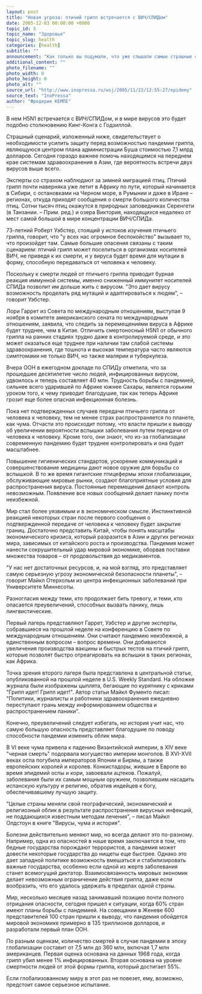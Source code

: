 ```yaml
---
layout: post
title: "Новая угроза: птичий грипп встречается с ВИЧ/СПИДом"
date: 2005-12-03 00:00:00 +0000
topic_id: 5
topic_name: "Здоровье"
topic_slug: health
categories: [health]
subtitle: ""
announcement: "Как только вы подумали, что уже слышали самые страшные сценарии пандемии птичьего гриппа, распространяющегося среди людей, эксперты выступают со сценарием, затмевающим все остальные."
additional_content: ""
photo_filename: ""
photo_width: 0
photo_height: 0
photo_alt: ""
source_url: "http://www.inopressa.ru/wsj/2005/11/22/12:55:27/epidemy"
source_text: "InoPressa"
author: "Фредерик КЕМПЕ"
---
```

В нем H5N1 встречается с ВИЧ/СПИДом, и в мире вирусов это будет подобно столкновению Кинг-Конга с Годзиллой.

Страшный сценарий, изложенный ниже, свидетельствует о необходимости усилить защиту перед возможностью пандемии гриппа, являющуюся центром плана администрации Буша стоимостью 7,1 млрд долларов. Сегодня гораздо важнее помочь находящимся на переднем крае системам здравоохранения в Азии, где вероятность встречи двух вирусов выше всего.

Эксперты со страхом наблюдают за зимней миграцией птиц. Птичий грипп почти наверняка уже летит в Африку по пути, который начинается в Сибири, с остановками на Черном море, в Румынии и даже в Иране – регионах, откуда приходят сообщения о смерти большого количества птиц. Сотни тысяч птиц окажутся в природных заповедниках Серенгети (в Танзании. – Прим. ред.) и озера Виктория, находящихся недалеко от мест самой большой в мире концентрации ВИЧ/СПИДа.

73-летний Роберт Уэбстер, стоящий у истоков изучения птичьего гриппа, говорит, что "у всех нас огромное беспокойство" вызывает то, что произойдет там. Самые большие опасения связаны с таким сценарием: птичий грипп может поселиться в организмах носителей ВИЧ, не приведя к их смерти, и у вируса будет время для мутации в форму, способную передаваться от человека к человеку.

Поскольку к смерти людей от птичьего гриппа приводит бурная реакция иммунной системы, именно сниженный иммунитет носителей СПИДа позволит им дольше жить с вирусом. "Это дает вирусу возможность проделать ряд мутаций и адаптироваться к людям", – говорит Уэбстер.

Лори Гаррет из Совета по международным отношениям, выступая 9 ноября в комитете американского сената по международным отношениям, заявила, что следить за перемещениями вируса в Африке будет труднее, чем в Китае. Отличить смертоносный H5N1 от обычного гриппа на ранних стадиях трудно даже в контролируемой среде, и это может оказаться еще труднее при наличии там слабой системы здравоохранения, где тошнота и высокая температура часто являются симптомами не только ВИЧ, но также малярии и туберкулеза.

Вчера ООН в ежегодном докладе по СПИДу отметила, что за прошедшее десятилетие число людей, инфицированных вирусом, удвоилось и теперь составляет 40 млн. Трудность борьбы с пандемией, сильнее всего ударившей по Африке южнее Сахары, является горьким уроком того, к чему приводит благодушие, так как теперь Африке грозит еще более опасная инфекционная болезнь.

Пока нет подтвержденных случаев передачи птичьего гриппа от человека к человеку, тем не менее страх распространяется по планете, как чума. Отчасти это происходит потому, что власти пришли к выводу об увеличении вероятности вспышки заболевания путем передачи от человека к человеку. Кроме того, они знают, что из-за глобализации современную пандемию будет труднее контролировать и она будет масштабнее.

Повышение гигиенических стандартов, ускорение коммуникаций и совершенствование медицины дают новое оружие для борьбы со вспышкой. В то же время гигантские птицефермы эпохи глобализации, обслуживающие мировые рынки, создают благоприятные условия для распространения вируса. Постоянные перемещения делают контроль невозможным. Появление все новых сообщений делает панику почти неизбежной.

Мир стал более уязвимым и в экономическом смысле. Инстинктивной реакцией некоторых стран после первого сообщения о подтвержденной передаче от человека к человеку будет закрытие границ. Достаточно представить Китай, чтобы понять масштабы экономического кризиса, который разразится в Азии и других регионах мира, зависимых от китайского роста и производства. Пандемия может нанести сокрушительный удар мировой экономике, оборвав поставки множества товаров – от продовольствия до медикаментов.

"У нас нет достаточных ресурсов, и, на мой взгляд, это представляет самую серьезную угрозу экономической безопасности планеты", – говорит Майкл Отерхольм из центра инфекционных заболеваний при Университете Миннесоты.

Разногласия между теми, кто продолжает бить тревогу, и теми, кто опасается преувеличений, способных вызвать панику, лишь лингвистические.

Первый лагерь представляют Гаррет, Уэбстер и другие эксперты, собравшиеся на прошлой неделе на конференцию в Совете по международным отношениям. Они считают пандемию неизбежной, а единственным вопросом – вопрос времени. Они добиваются увеличения производства вакцины и быстрых тестов на птичий грипп, которые позволят быстро отреагировать на вспышки в таких регионах, как Африка.

Точка зрения второго лагеря была представлена в центральной статье, опубликованной на прошлой неделе в U.S. Weekly Standard. На обложке журнала были изображены цыплята, бегающие по курятнику с криками "Грипп идет! Грипп идет!". Автор статьи Майкл Фументо писал: "Политики, журналисты и работники здравоохранения ежедневно переступают грань между информированием общества и распространением паники".

Конечно, преувеличений следует избегать, но история учит нас, что самую большую опасность представляет благодушие по поводу способности пандемии изменить облик мира.

В VI веке чума привела к падению Византийской империи, в XIV веке "черная смерть" подорвала могущество империи монголов. В XVI-XVII веках оспа погубила императоров Японии и Бирмы, а также европейских королей и королев. Конкистадоры, жившие в Европе во время эпидемий оспы и кори, завоевали ацтеков. Пожалуй, заболевания были их самым мощным оружием, позволившим насадить испанскую культуру и религию, обратив индейцев к богу, обеспечивавшему лучшую защиту.

"Целые страны меняли свой географический, экономический и религиозный облик в результате распространения вирусных инфекций, не поддающихся известным методам лечения", – писал Майкл Олдстоун в книге "Вирусы, чума и история".

Болезни действительно меняют мир, но всегда делают это по-разному. Например, одна из опасностей в наше время заключается в том, что бедные государства порождают террористов, а пандемия может довести некоторые государства до нищеты еще быстрее. Однако это дает западной политике возможность вмешаться и стабилизировать важные государства, особенно если одной из жертв заболевания станет всемогущий диктатор. Взаимосвязанность мировых экономик делает невозможным ограничение действия гриппа, даже если вообразить, что его удалось удержать в пределах одной страны.

Мир, несколько месяцев назад занимавший позицию почти полного отрицания опасности, сегодня пришел к ситуации, когда 60% стран имеют планы борьбы с пандемией. На совещании в Женеве 600 представителей 100 стран пришли к выводу, что пандемия обойдется мировой экономике примерно в 135 триллионов долларов, и разработали первый план ООН.

По разным оценкам, количество смертей в случае пандемии в эпоху глобализации составит от 7,5 млн до 360 млн, включая 1,7 млн американцев. Первая оценка основана на данных 1968 года, когда грипп убил менее 1% инфицированных. Вторая основана на уровне смертности людей от этой формы гриппа, который достигает 55%.

Если глобализованному миру в этот раз не повезет, ему, возможно, предстоит самое серьезное испытание.
